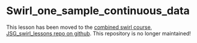 # Swirl_one_sample_continuous_data

This lesson has been moved to the [combined swirl course, JSG_swirl_lessons repo on github](https://github.com/jsgosnell/JSG_swirl_lessons). This repository is no longer maintained! 
